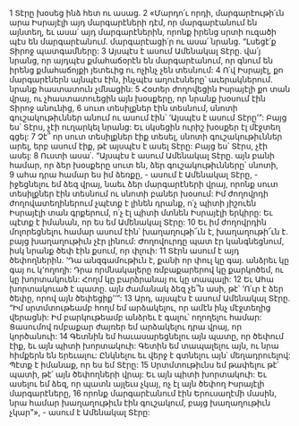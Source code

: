1 Տէրը խօսեց ինձ հետ ու ասաց. 2 «Մարդո՛ւ որդի, մարգարէութի՛ւն արա Իսրայէլի այդ մարգարէների դէմ, որ մարգարէանում են այնտեղ, եւ ասա՛ այդ մարգարէներին, որոնք իրենց սրտի ուզածի պէս են մարգարէանում. մարգարէացի՛ր ու ասա՛ նրանց. “Լսեցէ՛ք Տիրոջ պատգամները: 3 Այսպէս է ասում Ամենակալ Տէրը. վա՛յ նրանց, որ այդպէս քմահաճօրէն են մարգարէանում, որ գնում են իրենց քմահաճոյքի յետեւից ու ոչինչ չեն տեսնում: 4 Ո՛վ Իսրայէլ, քո մարգարէներն այնպէս էին, ինչպէս աղուէսները՝ աւերակներում. նրանք հաստատուն չմնացին: 5 Հօտեր ժողովեցին Իսրայէլի քո տան վրայ, ու չհաստատուեցին այն խօսքերը, որ նրանք խօսում էին Տիրոջ անունից, 6 սուտ տեսիլքներ էին տեսնում, սնոտի գուշակութիւններ անում ու ասում էին՝ ‘Այսպէս է ասում Տէրը’”: Բայց ես՝ Տէրս, չէի ուղարկել նրանց: Եւ սկսեցին ուրիշ խօսքեր էլ մէջտեղ գցել: 7 Չէ՞ որ սուտ տեսիլքներ էիք տեսել, սնոտի գուշակութիւններ արել, երբ ասում էիք, թէ այսպէս է ասել Տէրը: Բայց ես՝ Տէրս, չէի ասել: 8 Ուստի ասա՛. “Այսպէս է ասում Ամենակալ Տէրը. այն բանի համար, որ ձեր խօսքերը սուտ են, ձեր գուշակութիւնները՝ սնոտի, 9 ահա դրա համար ես իմ ձեռքը, - ասում է Ամենակալ Տէրը, - իջեցնելու եմ ձեզ վրայ, նաեւ ձեր մարգարէների վրայ, որոնք սուտ տեսիլքներ էին տեսնում ու սնոտի բաներ խօսում: Իմ ժողովրդի ժողովատեղիներում չպէտք է լինեն դրանք, ո՛չ պիտի յիշուեն Իսրայէլի տան գրքերում, ո՛չ էլ պիտի մտնեն Իսրայէլի երկիրը: Եւ պէտք է իմանան, որ ես եմ Ամենակալ Տէրը: 10 Եւ իմ ժողովրդին մոլորեցնելու համար ասում էին՝ խաղաղութի՜ւն է, խաղաղութի՜ւն է. բայց խաղաղութիւն չէր լինում: Ժողովուրդը պատ էր կանգնեցնում, իսկ նրանք ծեփ էին քսում, որ փլուի: 11 Տէրն ասում է այդ ծեփողներին. ‘Դա անզգամութիւն է, քանի որ փուլ կը գայ. անձրեւ կը գայ ու կ՚ողողի: Դրա որմնակալերը ռմբաքարերով կը քարկոծեմ, ու կը խորտակուեն: Հողմ կը բարձրանայ ու կը տապալի: 12 Եւ Ահա խորտակուած է պատը. այն ժամանակ ձեզ չե՞ն ասի, թէ՝ ‘Ո՛ւր է ձեր ծեփը, որով այն ծեփեցիք’’”: 13 Արդ, այսպէս է ասում Ամենակալ Տէրը. “Իմ սրտմտութեամբ հողմ եմ արձակելու, որ ամէն ինչ մէջտեղից վերացնի: Իմ բարկութեամբ անձրեւ է գալու՝ ողողելու համար: Ցասումով ռմբաքար ժայռեր եմ արձակելու դրա վրայ, որ կործանուի: 14 Գետնին եմ հաւասարեցնելու այն պատը, որ ծեփում էիք, եւ այն պիտի խորտակուի: Գետին եմ տապալելու այն, ու նրա հիմքերն են երեւալու: Ընկնելու եւ վերջ է գտնելու այն՝ մեղադրուելով: Պէտք է իմանաք, որ ես եմ Տէրը: 15 Սրտմտութիւնս եմ թափելու թէ՛ պատի, թէ՛ այն ծեփողների վրայ: Եւ այն պիտի խորտակուի: Եւ ասելու եմ ձեզ, որ պատն այլեւս չկայ, ոչ էլ այն ծեփող Իսրայէլի մարգարէները, 16 որոնք մարգարէանում էին Երուսաղէմի մասին, նրա համար խաղաղութիւն էին գուշակում, բայց խաղաղութիւն չկար”», - ասում է Ամենակալ Տէրը:
